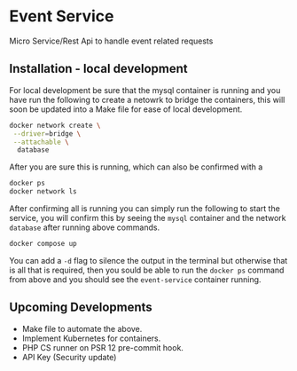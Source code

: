 # Event Service

Micro Service/Rest Api to handle event related requests

## Installation - local development
 
 For local development be sure that the mysql container is running and you have run the following to create a netowrk to bridge the containers, this will soon be updated into a Make file for ease of local development.

 ```bash
 docker network create \
  --driver=bridge \
  --attachable \
   database
   ```

After you are sure this is running, which can also be confirmed with a 

```bash
docker ps
docker network ls
```

After confirming all is running you can simply run the following to start the service, you will confirm this by seeing the `mysql` container and the network `database` after running above commands.

```bash
docker compose up
```

You can add a `-d` flag to silence the output in the terminal but otherwise that is all that is required, then you sould be able to run the `docker ps` command from above and you should see the `event-service` container running.

## Upcoming Developments
- Make file to automate the above. 
- Implement Kubernetes for containers.
- PHP CS runner on PSR 12 pre-commit hook.
- API Key (Security update)